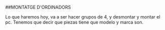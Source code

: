 
##MONTATGE D'ORDINADORS

Lo que haremos hoy, va a ser hacer grupos de 4, y desmontar y montar el pc. Tenemos que decir que piezas tiene que modelo y marca son.
  
  
  
  
  
  
  
  
  
  
  
  
 

